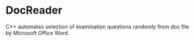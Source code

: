 # DocReader
C++ automates selection of examination questions randomly from doc file by Microsoft Office Word.

